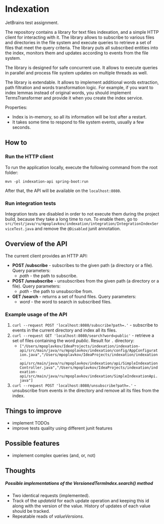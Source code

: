 # Indexation
JetBrains test assignment.

The repository contains a library for text files indexation, and a simple HTTP client for interacting with it. 
The library allows to subscribe to various files and directories in the file system and execute queries to retrieve a set of files that meet the query criteria. 
The library puts all subscribed entities into the index, monitors them and updates according to events from the file system.

The library is designed for safe concurrent use. 
It allows to execute queries in parallel and process file system updates on multiple threads as well.

The library is extendable. 
It allows to implement additional words extraction, path filtration and words transformation logic.
For example, if you want to index lemmas instead of original words, you should implement TermsTransformer and provide it when you create the index service. 

Properties:

* Index is in-memory, so all its information will be lost after a restart.
* It takes some time to respond to file system events, usually a few seconds.

## How to
### Run the HTTP client
To run the application locally, execute the following command from the root folder:
```
mvn -pl indexation-api spring-boot:run
```
After that, the API will be available on the ```localhost:8080```.

### Run integration tests
Integration tests are disabled in order to not execute them during the project build, because they take a long time to run.
To enable them, go to ```src/test/java/ru/mpoplavkov/indexation/integration/IntegrationIndexServiceTest.java``` and remove the ```@Disabled``` junit annotation.

## Overview of the API
The current client provides an HTTP API:

* **POST /subscribe** - subscribes to the given path (a directory or a file). Query parameters:
    * *path* - the path to subscribe.
* **POST /unsubscribe** - unsubscribes from the given path (a directory or a file). Query parameters:
    * *path* - the path to unsubscribe from.
* **GET /search** - returns a set of found files. Query parameters:
    * *word* - the word to search in subscribed files.
  
### Example usage of the API

1. ```curl --request POST 'localhost:8080/subscribe?path=.'``` - subscribe to events in the current directory and index all its files.
2. ```curl --request GET 'localhost:8080/search?word=public'``` - retrieve a set of files containing the word *public*. Result for ```.``` directory:
    * ```["/Users/mpoplavkov/IdeaProjects/indexation/indexation-api/src/main/java/ru/mpoplavkov/indexation/config/AppConfiguration.java","/Users/mpoplavkov/IdeaProjects/indexation/indexation-api/src/main/java/ru/mpoplavkov/indexation/api/SimpleIndexationController.java","/Users/mpoplavkov/IdeaProjects/indexation/indexation-api/src/main/java/ru/mpoplavkov/indexation/SimpleIndexationApi.java"]```
3. ```curl --request POST 'localhost:8080/unsubscribe?path=.'``` - unsubscribe from events in the directory and remove all its files from the index.

## Things to improve

* implement TODOs
* improve tests quality using different junit features

## Possible features

* implement complex queries (and, or, not)

## Thoughts

##### Possible implementations of the VersionedTermIndex.search() method

* Two identical requests (implemented).
* Track of the *updateId* for each update operation and keeping this id along with the version of the value. History of updates of each value should be tracked.
* Repeatable reads of *valueVersions*.
